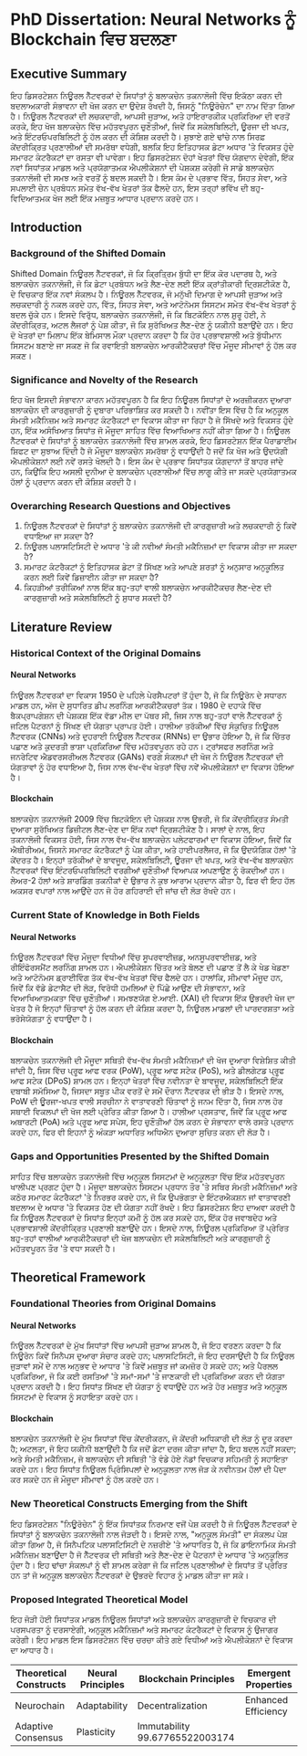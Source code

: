 # PhD Dissertation: Neural Networks ਨੂੰ Blockchain ਵਿਚ ਬਦਲਣਾ

## Executive Summary
ਇਹ ਡਿਸਰਟੇਸ਼ਨ ਨਿਊਰਲ ਨੈੱਟਵਰਕਾਂ ਦੇ ਸਿਧਾਂਤਾਂ ਨੂੰ ਬਲਾਕਚੇਨ ਤਕਨਾਲੋਜੀ ਵਿੱਚ ਇਕੱਠਾ ਕਰਨ ਦੀ ਬਦਲਾਅਕਾਰੀ ਸੰਭਾਵਨਾ ਦੀ ਖੋਜ ਕਰਨ ਦਾ ਉਦੇਸ਼ ਰੱਖਦੀ ਹੈ, ਜਿਸਨੂੰ "ਨਿਊਰੋਚੇਨ" ਦਾ ਨਾਮ ਦਿੱਤਾ ਗਿਆ ਹੈ। ਨਿਊਰਲ ਨੈੱਟਵਰਕਾਂ ਦੀ ਲਚਕਦਾਰੀ, ਆਪਸੀ ਜੁੜਾਅ, ਅਤੇ ਹਾਇਰਾਰਕੀਕ ਪ੍ਰਕਿਰਿਆ ਦੀ ਵਰਤੋਂ ਕਰਕੇ, ਇਹ ਖੋਜ ਬਲਾਕਚੇਨ ਵਿੱਚ ਮਹੱਤਵਪੂਰਨ ਚੁਣੌਤੀਆਂ, ਜਿਵੇਂ ਕਿ ਸਕੇਲਬਿਲਿਟੀ, ਊਰਜਾ ਦੀ ਖਪਤ, ਅਤੇ ਇੰਟਰਓਪਰਬਿਲਿਟੀ ਨੂੰ ਹੱਲ ਕਰਨ ਦੀ ਕੋਸ਼ਿਸ਼ ਕਰਦੀ ਹੈ। ਸੁਝਾਏ ਗਏ ਢਾਂਚੇ ਨਾਲ ਸਿਰਫ਼ ਕੇਂਦਰੀਕ੍ਰਿਤ ਪ੍ਰਣਾਲੀਆਂ ਦੀ ਸਮਰੱਥਾ ਵਧੇਗੀ, ਬਲਕਿ ਇਹ ਇਤਿਹਾਸਕ ਡੇਟਾ ਅਧਾਰ 'ਤੇ ਵਿਕਸਤ ਹੁੰਦੇ ਸਮਾਰਟ ਕੰਟਰੈਕਟਾਂ ਦਾ ਰਸਤਾ ਵੀ ਪਾਵੇਗਾ। ਇਹ ਡਿਸਰਟੇਸ਼ਨ ਦੋਹਾਂ ਖੇਤਰਾਂ ਵਿੱਚ ਯੋਗਦਾਨ ਦੇਵੇਗੀ, ਇੱਕ ਨਵਾਂ ਸਿਧਾਂਤਕ ਮਾਡਲ ਅਤੇ ਪ੍ਰਯੋਗਾਤਮਕ ਐਪਲੀਕੇਸ਼ਨਾਂ ਦੀ ਪੇਸ਼ਕਸ਼ ਕਰੇਗੀ ਜੋ ਸਾਡੇ ਬਲਾਕਚੇਨ ਤਕਨਾਲੋਜੀ ਦੀ ਸਮਝ ਅਤੇ ਵਰਤੋਂ ਨੂੰ ਬਦਲ ਸਕਦੀ ਹੈ। ਇਸ ਕੰਮ ਦੇ ਪ੍ਰਭਾਵ ਵਿੱਤ, ਸਿਹਤ ਸੇਵਾ, ਅਤੇ ਸਪਲਾਈ ਚੇਨ ਪ੍ਰਬੰਧਨ ਸਮੇਤ ਵੱਖ-ਵੱਖ ਖੇਤਰਾਂ ਤੱਕ ਫੈਲਦੇ ਹਨ, ਇਸ ਤਰ੍ਹਾਂ ਭਵਿੱਖ ਦੀ ਬਹੁ-ਵਿਦਿਆਤਮਕ ਖੋਜ ਲਈ ਇੱਕ ਮਜ਼ਬੂਤ ਆਧਾਰ ਪ੍ਰਦਾਨ ਕਰਦੇ ਹਨ।

## Introduction

### Background of the Shifted Domain
Shifted Domain ਨਿਊਰਲ ਨੈੱਟਵਰਕਾਂ, ਜੋ ਕਿ ਕ੍ਰਿਤ੍ਰਿਮ ਬੁੱਧੀ ਦਾ ਇੱਕ ਕੋਰ ਪਦਾਰਥ ਹੈ, ਅਤੇ ਬਲਾਕਚੇਨ ਤਕਨਾਲੋਜੀ, ਜੋ ਕਿ ਡੇਟਾ ਪ੍ਰਬੰਧਨ ਅਤੇ ਲੈਣ-ਦੇਣ ਲਈ ਇੱਕ ਕ੍ਰਾਂਤੀਕਾਰੀ ਦ੍ਰਿਸ਼ਟੀਕੋਣ ਹੈ, ਦੇ ਵਿਚਕਾਰ ਇੱਕ ਨਵਾਂ ਸੰਕਲਪ ਹੈ। ਨਿਊਰਲ ਨੈੱਟਵਰਕ, ਜੋ ਮਨੁੱਖੀ ਦਿਮਾਗ ਦੇ ਆਪਸੀ ਜੁੜਾਅ ਅਤੇ ਲਚਕਦਾਰੀ ਨੂੰ ਨਕਲ ਕਰਦੇ ਹਨ, ਵਿੱਤ, ਸਿਹਤ ਸੇਵਾ, ਅਤੇ ਆਟੋਨੋਮਸ ਸਿਸਟਮ ਸਮੇਤ ਵੱਖ-ਵੱਖ ਖੇਤਰਾਂ ਨੂੰ ਬਦਲ ਚੁੱਕੇ ਹਨ। ਇਸਦੇ ਵਿਰੁੱਧ, ਬਲਾਕਚੇਨ ਤਕਨਾਲੋਜੀ, ਜੋ ਕਿ ਬਿਟਕੋਇਨ ਨਾਲ ਸ਼ੁਰੂ ਹੋਈ, ਨੇ ਕੇਂਦਰੀਕ੍ਰਿਤ, ਅਟਲ ਲੈਜਰਾਂ ਨੂੰ ਪੇਸ਼ ਕੀਤਾ, ਜੋ ਕਿ ਸੁਰੱਖਿਅਤ ਲੈਣ-ਦੇਣ ਨੂੰ ਯਕੀਨੀ ਬਣਾਉਂਦੇ ਹਨ। ਇਹ ਦੋ ਖੇਤਰਾਂ ਦਾ ਮਿਲਾਪ ਇੱਕ ਬੇਮਿਸਾਲ ਮੌਕਾ ਪ੍ਰਦਾਨ ਕਰਦਾ ਹੈ ਕਿ ਹੋਰ ਪ੍ਰਭਾਵਸ਼ਾਲੀ ਅਤੇ ਬੁੱਧੀਮਾਨ ਸਿਸਟਮ ਬਣਾਏ ਜਾ ਸਕਣ ਜੋ ਕਿ ਰਵਾਇਤੀ ਬਲਾਕਚੇਨ ਆਰਕੀਟੈਕਚਰਾਂ ਵਿੱਚ ਮੌਜੂਦ ਸੀਮਾਵਾਂ ਨੂੰ ਹੱਲ ਕਰ ਸਕਣ।

### Significance and Novelty of the Research
ਇਹ ਖੋਜ ਇਸਦੀ ਸੰਭਾਵਨਾ ਕਾਰਨ ਮਹੱਤਵਪੂਰਨ ਹੈ ਕਿ ਇਹ ਨਿਊਰਲ ਸਿਧਾਂਤਾਂ ਦੇ ਅਰਜ਼ੀਕਰਨ ਦੁਆਰਾ ਬਲਾਕਚੇਨ ਦੀ ਕਾਰਗੁਜ਼ਾਰੀ ਨੂੰ ਦੁਬਾਰਾ ਪਰਿਭਾਸ਼ਿਤ ਕਰ ਸਕਦੀ ਹੈ। ਨਵੀਂਤਾ ਇਸ ਵਿੱਚ ਹੈ ਕਿ ਅਨੁਕੂਲ ਸੰਮਤੀ ਮਕੈਨਿਜ਼ਮ ਅਤੇ ਸਮਾਰਟ ਕੰਟਰੈਕਟਾਂ ਦਾ ਵਿਕਾਸ ਕੀਤਾ ਜਾ ਰਿਹਾ ਹੈ ਜੋ ਸਿੱਖਦੇ ਅਤੇ ਵਿਕਸਤ ਹੁੰਦੇ ਹਨ, ਇੱਕ ਅਸੰਖਿਆਤ ਸਿਧਾਂਤ ਜੋ ਮੌਜੂਦਾ ਸਾਹਿਤ ਵਿੱਚ ਵਿਆਖਿਆਤ ਨਹੀਂ ਕੀਤਾ ਗਿਆ ਹੈ। ਨਿਊਰਲ ਨੈੱਟਵਰਕਾਂ ਦੇ ਸਿਧਾਂਤਾਂ ਨੂੰ ਬਲਾਕਚੇਨ ਤਕਨਾਲੋਜੀ ਵਿੱਚ ਸ਼ਾਮਲ ਕਰਕੇ, ਇਹ ਡਿਸਰਟੇਸ਼ਨ ਇੱਕ ਪੈਰਾਡਾਈਮ ਸ਼ਿਫਟ ਦਾ ਸੁਝਾਅ ਦਿੰਦੀ ਹੈ ਜੋ ਮੌਜੂਦਾ ਬਲਾਕਚੇਨ ਸਮਰੱਥਾ ਨੂੰ ਵਧਾਉਂਦੀ ਹੈ ਜਦੋਂ ਕਿ ਖੋਜ ਅਤੇ ਉਦਯੋਗੀ ਐਪਲੀਕੇਸ਼ਨਾਂ ਲਈ ਨਵੇਂ ਰਸਤੇ ਖੋਲਦੀ ਹੈ। ਇਸ ਕੰਮ ਦੇ ਪ੍ਰਭਾਵ ਸਿਧਾਂਤਕ ਯੋਗਦਾਨਾਂ ਤੋਂ ਬਾਹਰ ਜਾਂਦੇ ਹਨ, ਕਿਉਂਕਿ ਇਹ ਅਸਲੀ ਦੁਨੀਆ ਦੇ ਬਲਾਕਚੇਨ ਪ੍ਰਣਾਲੀਆਂ ਵਿੱਚ ਲਾਗੂ ਕੀਤੇ ਜਾ ਸਕਦੇ ਪ੍ਰਯੋਗਾਤਮਕ ਹੱਲਾਂ ਨੂੰ ਪ੍ਰਦਾਨ ਕਰਨ ਦੀ ਕੋਸ਼ਿਸ਼ ਕਰਦੀ ਹੈ।

### Overarching Research Questions and Objectives
1. ਨਿਊਰਲ ਨੈੱਟਵਰਕਾਂ ਦੇ ਸਿਧਾਂਤਾਂ ਨੂੰ ਬਲਾਕਚੇਨ ਤਕਨਾਲੋਜੀ ਦੀ ਕਾਰਗੁਜ਼ਾਰੀ ਅਤੇ ਲਚਕਦਾਰੀ ਨੂੰ ਕਿਵੇਂ ਵਧਾਇਆ ਜਾ ਸਕਦਾ ਹੈ?
2. ਨਿਊਰਲ ਪਲਾਸਟਿਸਿਟੀ ਦੇ ਅਧਾਰ 'ਤੇ ਕੀ ਨਵੀਆਂ ਸੰਮਤੀ ਮਕੈਨਿਜ਼ਮਾਂ ਦਾ ਵਿਕਾਸ ਕੀਤਾ ਜਾ ਸਕਦਾ ਹੈ?
3. ਸਮਾਰਟ ਕੰਟਰੈਕਟਾਂ ਨੂੰ ਇਤਿਹਾਸਕ ਡੇਟਾ ਤੋਂ ਸਿੱਖਣ ਅਤੇ ਆਪਣੇ ਸ਼ਰਤਾਂ ਨੂੰ ਅਨੁਸਾਰ ਅਨੁਕੂਲਿਤ ਕਰਨ ਲਈ ਕਿਵੇਂ ਡਿਜ਼ਾਈਨ ਕੀਤਾ ਜਾ ਸਕਦਾ ਹੈ?
4. ਕਿਹੜੀਆਂ ਤਰੀਕਿਆਂ ਨਾਲ ਇੱਕ ਬਹੁ-ਤਹਾਂ ਵਾਲੀ ਬਲਾਕਚੇਨ ਆਰਕੀਟੈਕਚਰ ਲੈਣ-ਦੇਣ ਦੀ ਕਾਰਗੁਜ਼ਾਰੀ ਅਤੇ ਸਕੇਲਬਿਲਿਟੀ ਨੂੰ ਸੁਧਾਰ ਸਕਦੀ ਹੈ?

## Literature Review

### Historical Context of the Original Domains
#### Neural Networks
ਨਿਊਰਲ ਨੈੱਟਵਰਕਾਂ ਦਾ ਵਿਕਾਸ 1950 ਦੇ ਪਹਿਲੇ ਪੇਰਸੈਪਟਰਾਂ ਤੋਂ ਹੁੰਦਾ ਹੈ, ਜੋ ਕਿ ਨਿਊਰੋਨ ਦੇ ਸਧਾਰਨ ਮਾਡਲ ਹਨ, ਅੱਜ ਦੇ ਸੁਧਾਰਿਤ ਡੀਪ ਲਰਨਿੰਗ ਆਰਕੀਟੈਕਚਰਾਂ ਤੱਕ। 1980 ਦੇ ਦਹਾਕੇ ਵਿੱਚ ਬੈਕਪ੍ਰਾਪਗੇਸ਼ਨ ਦੀ ਪੇਸ਼ਕਸ਼ ਇੱਕ ਵੱਡਾ ਮੀਲ ਦਾ ਪੱਥਰ ਸੀ, ਜਿਸ ਨਾਲ ਬਹੁ-ਤਹਾਂ ਵਾਲੇ ਨੈੱਟਵਰਕਾਂ ਨੂੰ ਜਟਿਲ ਪੈਟਰਨਾਂ ਨੂੰ ਸਿੱਖਣ ਦੀ ਯੋਗਤਾ ਪ੍ਰਾਪਤ ਹੋਈ। ਹਾਲੀਆ ਤਰੱਕੀਆਂ ਵਿੱਚ ਸੰਕੁਚਿਤ ਨਿਊਰਲ ਨੈੱਟਵਰਕ (CNNs) ਅਤੇ ਦੁਹਰਾਈ ਨਿਊਰਲ ਨੈੱਟਵਰਕ (RNNs) ਦਾ ਉਭਾਰ ਹੋਇਆ ਹੈ, ਜੋ ਕਿ ਚਿੱਤਰ ਪਛਾਣ ਅਤੇ ਕੁਦਰਤੀ ਭਾਸ਼ਾ ਪ੍ਰਕਿਰਿਆ ਵਿੱਚ ਮਹੱਤਵਪੂਰਨ ਰਹੇ ਹਨ। ਟ੍ਰਾਂਸਫਰ ਲਰਨਿੰਗ ਅਤੇ ਜਨਰੇਟਿਵ ਐਡਵਰਸਰੀਅਲ ਨੈੱਟਵਰਕ (GANs) ਵਰਗੇ ਸੰਕਲਪਾਂ ਦੀ ਖੋਜ ਨੇ ਨਿਊਰਲ ਨੈੱਟਵਰਕਾਂ ਦੀ ਯੋਗਤਾਵਾਂ ਨੂੰ ਹੋਰ ਵਧਾਇਆ ਹੈ, ਜਿਸ ਨਾਲ ਵੱਖ-ਵੱਖ ਖੇਤਰਾਂ ਵਿੱਚ ਨਵੇਂ ਐਪਲੀਕੇਸ਼ਨਾਂ ਦਾ ਵਿਕਾਸ ਹੋਇਆ ਹੈ।

#### Blockchain
ਬਲਾਕਚੇਨ ਤਕਨਾਲੋਜੀ 2009 ਵਿੱਚ ਬਿਟਕੋਇਨ ਦੀ ਪੇਸ਼ਕਸ਼ ਨਾਲ ਉਭਰੀ, ਜੋ ਕਿ ਕੇਂਦਰੀਕ੍ਰਿਤ ਸੰਮਤੀ ਦੁਆਰਾ ਸੁਰੱਖਿਅਤ ਡਿਜ਼ੀਟਲ ਲੈਣ-ਦੇਣ ਦਾ ਇੱਕ ਨਵਾਂ ਦ੍ਰਿਸ਼ਟੀਕੋਣ ਹੈ। ਸਾਲਾਂ ਦੇ ਨਾਲ, ਇਹ ਤਕਨਾਲੋਜੀ ਵਿਕਸਤ ਹੋਈ, ਜਿਸ ਨਾਲ ਵੱਖ-ਵੱਖ ਬਲਾਕਚੇਨ ਪਲੇਟਫਾਰਮਾਂ ਦਾ ਵਿਕਾਸ ਹੋਇਆ, ਜਿਵੇਂ ਕਿ ਐਥੀਰੀਅਮ, ਜਿਸਨੇ ਸਮਾਰਟ ਕੰਟਰੈਕਟਾਂ ਨੂੰ ਪੇਸ਼ ਕੀਤਾ, ਅਤੇ ਹਾਈਪਰਲੈਜਰ, ਜੋ ਕਿ ਉਦਯੋਗਿਕ ਹੱਲਾਂ 'ਤੇ ਕੇਂਦਰਤ ਹੈ। ਇਨ੍ਹਾਂ ਤਰੱਕੀਆਂ ਦੇ ਬਾਵਜੂਦ, ਸਕੇਲਬਿਲਿਟੀ, ਊਰਜਾ ਦੀ ਖਪਤ, ਅਤੇ ਵੱਖ-ਵੱਖ ਬਲਾਕਚੇਨ ਨੈੱਟਵਰਕਾਂ ਵਿੱਚ ਇੰਟਰਓਪਰਬਿਲਿਟੀ ਵਰਗੀਆਂ ਚੁਣੌਤੀਆਂ ਵਿਆਪਕ ਅਪਣਾਉਣ ਨੂੰ ਰੋਕਦੀਆਂ ਹਨ। ਲੇਅਰ-2 ਹੱਲਾਂ ਅਤੇ ਸ਼ਾਰਡਿੰਗ ਤਕਨੀਕਾਂ ਦੇ ਉਭਾਰ ਨੇ ਕੁਝ ਆਰਾਮ ਪ੍ਰਦਾਨ ਕੀਤਾ ਹੈ, ਫਿਰ ਵੀ ਇਹ ਹੱਲ ਅਕਸਰ ਵਪਾਰਾਂ ਨਾਲ ਆਉਂਦੇ ਹਨ ਜੋ ਹੋਰ ਗਹਿਰਾਈ ਦੀ ਜਾਂਚ ਦੀ ਲੋੜ ਰੱਖਦੇ ਹਨ।

### Current State of Knowledge in Both Fields
#### Neural Networks
ਨਿਊਰਲ ਨੈੱਟਵਰਕਾਂ ਵਿੱਚ ਮੌਜੂਦਾ ਵਿਧੀਆਂ ਵਿੱਚ ਸੂਪਰਵਾਈਜ਼ਡ, ਅਨਸੂਪਰਵਾਈਜ਼ਡ, ਅਤੇ ਰੀਇੰਫੋਰਸਮੈਂਟ ਲਰਨਿੰਗ ਸ਼ਾਮਲ ਹਨ। ਐਪਲੀਕੇਸ਼ਨ ਚਿੱਤਰ ਅਤੇ ਬੋਲਣ ਦੀ ਪਛਾਣ ਤੋਂ ਲੈ ਕੇ ਖੇਡ ਖੇਡਣਾ ਅਤੇ ਆਟੋਨੋਮਸ ਡ੍ਰਾਈਵਿੰਗ ਤੱਕ ਵੱਖ-ਵੱਖ ਖੇਤਰਾਂ ਵਿੱਚ ਫੈਲਦੇ ਹਨ। ਹਾਲਾਂਕਿ, ਸੀਮਾਵਾਂ ਮੌਜੂਦ ਹਨ, ਜਿਵੇਂ ਕਿ ਵੱਡੇ ਡੇਟਾਸੈਟ ਦੀ ਲੋੜ, ਵਿਰੋਧੀ ਹਮਲਿਆਂ ਦੇ ਪਿੱਛੇ ਆਉਣ ਦੀ ਸੰਭਾਵਨਾ, ਅਤੇ ਵਿਆਖਿਆਤਮਕਤਾ ਵਿੱਚ ਚੁਣੌਤੀਆਂ। ਸਮਝਣਯੋਗ ਏ.ਆਈ. (XAI) ਦੀ ਵਿਕਾਸ ਇੱਕ ਉਭਰਦੀ ਖੋਜ ਦਾ ਖੇਤਰ ਹੈ ਜੋ ਇਨ੍ਹਾਂ ਚਿੰਤਾਵਾਂ ਨੂੰ ਹੱਲ ਕਰਨ ਦੀ ਕੋਸ਼ਿਸ਼ ਕਰਦਾ ਹੈ, ਨਿਊਰਲ ਮਾਡਲਾਂ ਦੀ ਪਾਰਦਰਸ਼ਤਾ ਅਤੇ ਭਰੋਸੇਯੋਗਤਾ ਨੂੰ ਵਧਾਉਂਦਾ ਹੈ।

#### Blockchain
ਬਲਾਕਚੇਨ ਤਕਨਾਲੋਜੀ ਦੀ ਮੌਜੂਦਾ ਸਥਿਤੀ ਵੱਖ-ਵੱਖ ਸੰਮਤੀ ਮਕੈਨਿਜ਼ਮਾਂ ਦੀ ਖੋਜ ਦੁਆਰਾ ਵਿਸ਼ੇਸ਼ਿਤ ਕੀਤੀ ਜਾਂਦੀ ਹੈ, ਜਿਸ ਵਿੱਚ ਪ੍ਰੂਫ ਆਫ ਵਰਕ (PoW), ਪ੍ਰੂਫ ਆਫ ਸਟੇਕ (PoS), ਅਤੇ ਡੀਲਗੇਟਡ ਪ੍ਰੂਫ ਆਫ ਸਟੇਕ (DPoS) ਸ਼ਾਮਲ ਹਨ। ਇਨ੍ਹਾਂ ਖੇਤਰਾਂ ਵਿੱਚ ਨਵੀਨਤਾ ਦੇ ਬਾਵਜੂਦ, ਸਕੇਲਬਿਲਿਟੀ ਇੱਕ ਦਬਾਬੀ ਸਮੱਸਿਆ ਹੈ, ਜਿਸਦਾ ਸਬੂਤ ਪੀਕ ਵਰਤੋਂ ਦੇ ਸਮੇਂ ਦੌਰਾਨ ਨੈੱਟਵਰਕ ਦੀ ਭੀੜ ਹੈ। ਇਸਦੇ ਨਾਲ, PoW ਦੀ ਊਰਜਾ-ਖਪਤ ਵਾਲੀ ਸਰਚੀਨਾ ਨੇ ਵਾਤਾਵਰਣੀ ਚਿੰਤਾਵਾਂ ਨੂੰ ਜਨਮ ਦਿੱਤਾ ਹੈ, ਜਿਸ ਨਾਲ ਹੋਰ ਸਥਾਈ ਵਿਕਲਪਾਂ ਦੀ ਖੋਜ ਲਈ ਪ੍ਰੇਰਿਤ ਕੀਤਾ ਗਿਆ ਹੈ। ਹਾਲੀਆ ਪ੍ਰਸਤਾਵ, ਜਿਵੇਂ ਕਿ ਪ੍ਰੂਫ ਆਫ ਅਥਾਰਟੀ (PoA) ਅਤੇ ਪ੍ਰੂਫ ਆਫ ਸਪੇਸ, ਇਹ ਚੁਣੌਤੀਆਂ ਹੱਲ ਕਰਨ ਦੇ ਸੰਭਾਵਨਾ ਵਾਲੇ ਰਸਤੇ ਪ੍ਰਦਾਨ ਕਰਦੇ ਹਨ, ਫਿਰ ਵੀ ਇਹਨਾਂ ਨੂੰ ਅੰਕੜਾ ਅਧਾਰਿਤ ਅਧਿਐਨ ਦੁਆਰਾ ਸੁਚਿਤ ਕਰਨ ਦੀ ਲੋੜ ਹੈ।

### Gaps and Opportunities Presented by the Shifted Domain
ਸਾਹਿਤ ਵਿੱਚ ਬਲਾਕਚੇਨ ਤਕਨਾਲੋਜੀ ਵਿੱਚ ਅਨੁਕੂਲ ਸਿਸਟਮਾਂ ਦੇ ਅਨੁਕੂਲਤਾ ਵਿੱਚ ਇੱਕ ਮਹੱਤਵਪੂਰਨ ਖਾਲੀਪਣ ਪ੍ਰਗਟ ਹੁੰਦਾ ਹੈ। ਮੌਜੂਦਾ ਬਲਾਕਚੇਨ ਸਿਸਟਮ ਪ੍ਰਧਾਨ ਤੌਰ 'ਤੇ ਸਥਿਰ ਸੰਮਤੀ ਮਕੈਨਿਜ਼ਮਾਂ ਅਤੇ ਕਠੋਰ ਸਮਾਰਟ ਕੰਟਰੈਕਟਾਂ 'ਤੇ ਨਿਰਭਰ ਕਰਦੇ ਹਨ, ਜੋ ਕਿ ਉਪਭੋਗਤਾ ਦੇ ਇੰਟਰਐਕਸ਼ਨ ਜਾਂ ਵਾਤਾਵਰਣੀ ਬਦਲਾਅ ਦੇ ਅਧਾਰ 'ਤੇ ਵਿਕਸਤ ਹੋਣ ਦੀ ਯੋਗਤਾ ਨਹੀਂ ਰੱਖਦੇ। ਇਹ ਡਿਸਰਟੇਸ਼ਨ ਇਹ ਦਾਅਵਾ ਕਰਦੀ ਹੈ ਕਿ ਨਿਊਰਲ ਨੈੱਟਵਰਕਾਂ ਦੇ ਸਿਧਾਂਤ ਇਨ੍ਹਾਂ ਕਮੀ ਨੂੰ ਹੱਲ ਕਰ ਸਕਦੇ ਹਨ, ਇੱਕ ਹੋਰ ਜਵਾਬਦੇਹ ਅਤੇ ਪ੍ਰਭਾਵਸ਼ਾਲੀ ਕੇਂਦਰੀਕ੍ਰਿਤ ਪ੍ਰਣਾਲੀ ਬਣਾਉਂਦੇ ਹਨ। ਇਸਦੇ ਨਾਲ, ਨਿਊਰਲ ਪ੍ਰਕਿਰਿਆ ਤੋਂ ਪ੍ਰੇਰਿਤ ਬਹੁ-ਤਹਾਂ ਵਾਲੀਆਂ ਆਰਕੀਟੈਕਚਰਾਂ ਦੀ ਖੋਜ ਬਲਾਕਚੇਨ ਦੀ ਸਕੇਲਬਿਲਿਟੀ ਅਤੇ ਕਾਰਗੁਜ਼ਾਰੀ ਨੂੰ ਮਹੱਤਵਪੂਰਨ ਤੌਰ 'ਤੇ ਵਧਾ ਸਕਦੀ ਹੈ।

## Theoretical Framework

### Foundational Theories from Original Domains
#### Neural Networks
ਨਿਊਰਲ ਨੈੱਟਵਰਕਾਂ ਦੇ ਮੁੱਖ ਸਿਧਾਂਤਾਂ ਵਿੱਚ ਆਪਸੀ ਜੁੜਾਅ ਸ਼ਾਮਲ ਹੈ, ਜੋ ਇਹ ਵਰਣਨ ਕਰਦਾ ਹੈ ਕਿ ਨਿਊਰੋਨ ਕਿਵੇਂ ਸਿਨੈਪਸ ਦੁਆਰਾ ਸੰਚਾਰ ਕਰਦੇ ਹਨ; ਪਲਾਸਟਿਸਿਟੀ, ਜੋ ਇਹ ਦਰਸਾਉਂਦੀ ਹੈ ਕਿ ਨਿਊਰਲ ਜੁੜਾਵਾਂ ਸਮੇਂ ਦੇ ਨਾਲ ਅਨੁਭਵ ਦੇ ਆਧਾਰ 'ਤੇ ਕਿਵੇਂ ਮਜ਼ਬੂਤ ਜਾਂ ਕਮਜ਼ੋਰ ਹੋ ਸਕਦੇ ਹਨ; ਅਤੇ ਪੈਰਲਲ ਪ੍ਰਕਿਰਿਆ, ਜੋ ਕਿ ਕਈ ਰਸਤਿਆਂ 'ਤੇ ਸਮਾਂ-ਸਮਾਂ 'ਤੇ ਜਾਣਕਾਰੀ ਦੀ ਪ੍ਰਕਿਰਿਆ ਕਰਨ ਦੀ ਯੋਗਤਾ ਪ੍ਰਦਾਨ ਕਰਦੀ ਹੈ। ਇਹ ਸਿਧਾਂਤ ਸਿੱਖਣ ਦੀ ਯੋਗਤਾ ਨੂੰ ਵਧਾਉਂਦੇ ਹਨ ਅਤੇ ਹੋਰ ਮਜ਼ਬੂਤ ਅਤੇ ਅਨੁਕੂਲ ਸਿਸਟਮਾਂ ਦੇ ਵਿਕਾਸ ਨੂੰ ਸਹਾਇਤਾ ਕਰਦੇ ਹਨ।

#### Blockchain
ਬਲਾਕਚੇਨ ਤਕਨਾਲੋਜੀ ਦੇ ਮੁੱਖ ਸਿਧਾਂਤਾਂ ਵਿੱਚ ਕੇਂਦਰੀਕਰਨ, ਜੋ ਕੇਂਦਰੀ ਅਧਿਕਾਰੀ ਦੀ ਲੋੜ ਨੂੰ ਦੂਰ ਕਰਦਾ ਹੈ; ਅਟਲਤਾ, ਜੋ ਇਹ ਯਕੀਨੀ ਬਣਾਉਂਦੀ ਹੈ ਕਿ ਜਦੋਂ ਡੇਟਾ ਦਰਜ ਕੀਤਾ ਜਾਂਦਾ ਹੈ, ਇਹ ਬਦਲ ਨਹੀਂ ਸਕਦਾ; ਅਤੇ ਸੰਮਤੀ ਮਕੈਨਿਜ਼ਮ, ਜੋ ਬਲਾਕਚੇਨ ਦੀ ਸਥਿਤੀ 'ਤੇ ਵੰਡੇ ਹੋਏ ਨੋਡਾਂ ਵਿਚਕਾਰ ਸਹਿਮਤੀ ਨੂੰ ਸਹਾਇਤਾ ਕਰਦੇ ਹਨ। ਇਹ ਸਿਧਾਂਤ ਨਿਊਰਲ ਪ੍ਰਿੰਸਿਪਲਾਂ ਦੇ ਅਨੁਕੂਲਤਾ ਨਾਲ ਜੋੜ ਕੇ ਨਵੀਨਤਮ ਹੱਲਾਂ ਦੀ ਪੈਦਾ ਕਰ ਸਕਦੇ ਹਨ ਜੋ ਮੌਜੂਦਾ ਸੀਮਾਵਾਂ ਨੂੰ ਹੱਲ ਕਰਦੇ ਹਨ।

### New Theoretical Constructs Emerging from the Shift
ਇਹ ਡਿਸਰਟੇਸ਼ਨ "ਨਿਊਰੋਚੇਨ" ਨੂੰ ਇੱਕ ਸਿਧਾਂਤਕ ਨਿਰਮਾਣ ਵਜੋਂ ਪੇਸ਼ ਕਰਦੀ ਹੈ ਜੋ ਨਿਊਰਲ ਨੈੱਟਵਰਕਾਂ ਦੇ ਸਿਧਾਂਤਾਂ ਨੂੰ ਬਲਾਕਚੇਨ ਤਕਨਾਲੋਜੀ ਨਾਲ ਜੋੜਦੀ ਹੈ। ਇਸਦੇ ਨਾਲ, "ਅਨੁਕੂਲ ਸੰਮਤੀ" ਦਾ ਸੰਕਲਪ ਪੇਸ਼ ਕੀਤਾ ਗਿਆ ਹੈ, ਜੋ ਸਿਨੈਪਟਿਕ ਪਲਾਸਟਿਸਿਟੀ ਦੇ ਨਜ਼ਰੀਏ 'ਤੇ ਆਧਾਰਿਤ ਹੈ, ਜੋ ਕਿ ਡਾਇਨਾਮਿਕ ਸੰਮਤੀ ਮਕੈਨਿਜ਼ਮ ਬਣਾਉਂਦਾ ਹੈ ਜੋ ਨੈੱਟਵਰਕ ਦੀ ਸਥਿਤੀ ਅਤੇ ਲੈਣ-ਦੇਣ ਦੇ ਪੈਟਰਨਾਂ ਦੇ ਆਧਾਰ 'ਤੇ ਅਨੁਕੂਲਿਤ ਹੁੰਦਾ ਹੈ। ਇਹ ਢਾਂਚਾ ਸੰਕਲਪਾਂ ਨੂੰ ਵੀ ਸ਼ਾਮਲ ਕਰੇਗਾ ਜੋ ਕਿ ਜਟਿਲ ਪ੍ਰਣਾਲੀਆਂ ਦੇ ਸਿਧਾਂਤ ਤੋਂ ਪ੍ਰੇਰਿਤ ਹਨ ਤਾਂ ਜੋ ਅਨੁਕੂਲ ਬਲਾਕਚੇਨ ਨੈੱਟਵਰਕਾਂ ਦੇ ਉਭਰਦੇ ਵਿਹਾਰ ਨੂੰ ਮਾਡਲ ਕੀਤਾ ਜਾ ਸਕੇ।

### Proposed Integrated Theoretical Model
ਇਹ ਜੋੜੀ ਹੋਈ ਸਿਧਾਂਤਕ ਮਾਡਲ ਨਿਊਰਲ ਸਿਧਾਂਤਾਂ ਅਤੇ ਬਲਾਕਚੇਨ ਕਾਰਗੁਜ਼ਾਰੀ ਦੇ ਵਿਚਕਾਰ ਦੀ ਪਰਸਪਰਤਾ ਨੂੰ ਦਰਸਾਏਗੀ, ਅਨੁਕੂਲ ਮਕੈਨਿਜ਼ਮਾਂ ਅਤੇ ਸਮਾਰਟ ਕੰਟਰੈਕਟਾਂ ਦੇ ਵਿਕਾਸ ਨੂੰ ਉਜਾਗਰ ਕਰੇਗੀ। ਇਹ ਮਾਡਲ ਇਸ ਡਿਸਰਟੇਸ਼ਨ ਵਿੱਚ ਚਰਚਾ ਕੀਤੇ ਗਏ ਵਿਧੀਆਂ ਅਤੇ ਐਪਲੀਕੇਸ਼ਨਾਂ ਦੇ ਵਿਕਾਸ ਦਾ ਆਧਾਰ ਹੈ।

| **Theoretical Constructs** | **Neural Principles** | **Blockchain Principles** | **Emergent Properties** |
|----------------------------|-----------------------|---------------------------|-------------------------|
| Neurochain                 | Adaptability           | Decentralization          | Enhanced Efficiency      |
| Adaptive Consensus          | Plasticity             | Immutability 99.67765522003174